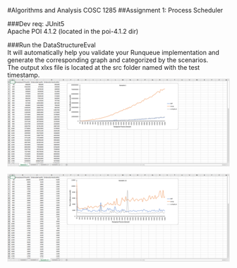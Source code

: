 #Algorithms and Analysis COSC 1285
##Assignment 1: Process Scheduler

###Dev req:
JUnit5  
Apache POI 4.1.2 (located in the poi-4.1.2 dir)  

###Run the DataStructureEval  
It will automatically help you validate your Runqueue implementation and generate the corresponding graph and categorized by the scenarios.    
The output xlxs file is located at the src folder named with the test timestamp.  
![](pic/Snipaste_2020-05-07_11-07-57.png)

![](pic/Snipaste_2020-05-07_11-08-15.png)
